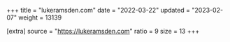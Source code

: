+++
title = "lukeramsden.com"
date = "2022-03-22"
updated = "2023-02-07"
weight = 13139

[extra]
source = "https://lukeramsden.com"
ratio = 9
size = 13
+++
